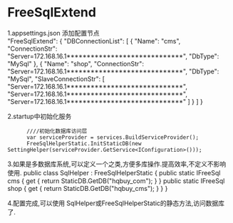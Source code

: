 # FreeSqlExtend
1.appsettings.json 添加配置节点  
        "FreeSqlExtend": {
            "DBConnectionList": [
              {
                "Name": "cms",
                "ConnectionStr": "Server=172.168.16.1*****************************",
                "DbType": "MySql"
              },
              {
                "Name": "shop",
                "ConnectionStr": "Server=172.168.16.1*****************************",
                "DbType": "MySql",
                "SlaveConnectionStr": [
                  "Server=172.168.16.1*****************************",
                  "Server=172.168.16.1*****************************",
                  "Server=172.168.16.1*****************************"
                ]
              }
            ]
          }

2.startup中初始化服务

          ////初始化数据库访问层
          var serviceProvider = services.BuildServiceProvider();
          FreeSqlHelperStatic.InitStaticDB(new SettingHelper(serviceProvider.GetService<IConfiguration>())); 

3.如果是多数据库系统,可以定义一个之类,方便多库操作.提高效率,不定义不影响使用.
          public class SqlHelper : FreeSqlHelperStatic
          {
              public static IFreeSql cms
              {
                  get
                  {
                      return StaticDB.GetDB("hqbuy_com");
                  }
              }
              public static IFreeSql shop
              {
                  get
                  {
                      return StaticDB.GetDB("hqbuy_cms");
                  }
              }
          }
          
4.配置完成,可以使用 SqlHelper或FreeSqlHelperStatic的静态方法,访问数据库了.
   
          
          
